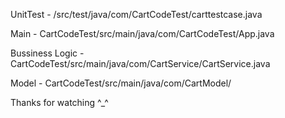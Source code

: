 UnitTest - /src/test/java/com/CartCodeTest/carttestcase.java

Main - CartCodeTest/src/main/java/com/CartCodeTest/App.java

Bussiness Logic - CartCodeTest/src/main/java/com/CartService/CartService.java 

Model - CartCodeTest/src/main/java/com/CartModel/

Thanks for watching ^_^
